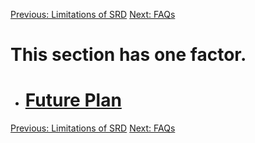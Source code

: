 <a href='http://code.google.com/p/simpleremotedesktop/wiki/Limitations_of_SRD'>Previous: Limitations of SRD</a> <a href='http://code.google.com/p/simpleremotedesktop/wiki/FAQs'>Next: FAQs</a>

<h1>This section has one factor.</h1>

  * <h1><a href='http://code.google.com/p/simpleremotedesktop/wiki/Future_Plan'>Future Plan</a></h1>

<a href='http://code.google.com/p/simpleremotedesktop/wiki/Limitations_of_SRD'>Previous: Limitations of SRD</a> <a href='http://code.google.com/p/simpleremotedesktop/wiki/FAQs'>Next: FAQs</a>